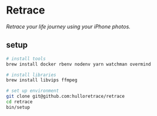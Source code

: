 # Retrace

_Retrace your life journey using your iPhone photos._

## setup

```bash
# install tools
brew install docker rbenv nodenv yarn watchman overmind

# install libraries
brew install libvips ffmpeg

# set up environment
git clone git@github.com:hulloretrace/retrace
cd retrace
bin/setup
```
